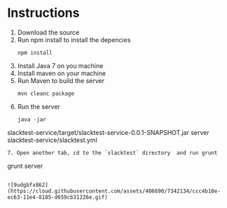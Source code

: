 # Instructions

1. Download the source
2. Run npm install to install the depencies
   ```
   npm install
   ```
3. Install Java 7 on you machine
4. Install maven on your machine
5. Run Maven to build the server
   ```
   mvn cleanc package
   ```
6. Run the server
   ```
   java -jar
slacktest-service/target/slacktest-service-0.0.1-SNAPSHOT.jar server
slacktest-service/slacktest.yml
   ```
7. Open another tab, cd to the `slacktest` directory  and run grunt
   ```
   grunt server
   ```

![9udgbfx862](https://cloud.githubusercontent.com/assets/406690/7342134/ccc4b10e-ec63-11e4-8185-d659cb31226e.gif)


